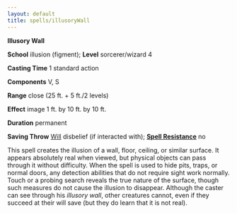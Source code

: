 ```yaml
---
layout: default
title: spells/illusoryWall
---
```

 **Illusory Wall**

**School** illusion (figment); **Level** sorcerer/wizard 4

**Casting Time** 1 standard action

**Components** V, S

**Range** close (25 ft. + 5 ft./2 levels)

**Effect** image 1 ft. by 10 ft. by 10 ft.

**Duration** permanent

**Saving Throw** [Will](../combat#_will) disbelief (if interacted with); **[Spell Resistance](../glossary#_spell-resistance)** no

This spell creates the illusion of a wall, floor, ceiling, or similar surface. It appears absolutely real when viewed, but physical objects can pass through it without difficulty. When the spell is used to hide pits, traps, or normal doors, any detection abilities that do not require sight work normally. Touch or a probing search reveals the true nature of the surface, though such measures do not cause the illusion to disappear. Although the caster can see through his _illusory wall_, other creatures cannot, even if they succeed at their will save (but they do learn that it is not real).

